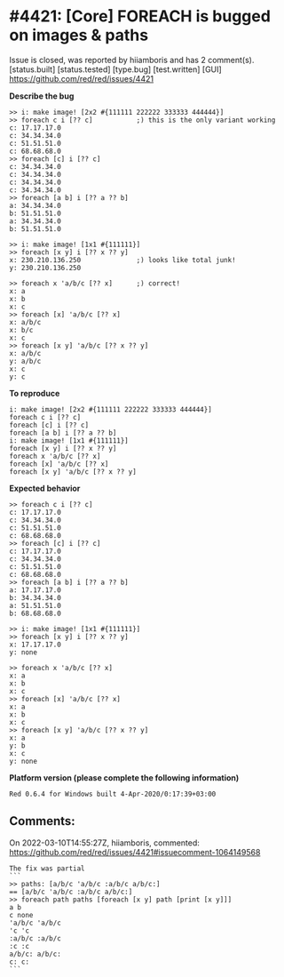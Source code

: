 
#4421: [Core] FOREACH is bugged on images & paths
================================================================================
Issue is closed, was reported by hiiamboris and has 2 comment(s).
[status.built] [status.tested] [type.bug] [test.written] [GUI]
<https://github.com/red/red/issues/4421>

**Describe the bug**

```
>> i: make image! [2x2 #{111111 222222 333333 444444}]
>> foreach c i [?? c]           ;) this is the only variant working
c: 17.17.17.0
c: 34.34.34.0
c: 51.51.51.0
c: 68.68.68.0
>> foreach [c] i [?? c]
c: 34.34.34.0
c: 34.34.34.0
c: 34.34.34.0
c: 34.34.34.0
>> foreach [a b] i [?? a ?? b]
a: 34.34.34.0
b: 51.51.51.0
a: 34.34.34.0
b: 51.51.51.0

>> i: make image! [1x1 #{111111}]
>> foreach [x y] i [?? x ?? y]
x: 230.210.136.250              ;) looks like total junk!
y: 230.210.136.250

>> foreach x 'a/b/c [?? x]      ;) correct!
x: a
x: b
x: c
>> foreach [x] 'a/b/c [?? x]
x: a/b/c
x: b/c
x: c
>> foreach [x y] 'a/b/c [?? x ?? y]
x: a/b/c
y: a/b/c
x: c
y: c
```

**To reproduce**
```
i: make image! [2x2 #{111111 222222 333333 444444}]
foreach c i [?? c]
foreach [c] i [?? c]
foreach [a b] i [?? a ?? b]
i: make image! [1x1 #{111111}]
foreach [x y] i [?? x ?? y]
foreach x 'a/b/c [?? x]
foreach [x] 'a/b/c [?? x]
foreach [x y] 'a/b/c [?? x ?? y]
```

**Expected behavior**
```
>> foreach c i [?? c]
c: 17.17.17.0
c: 34.34.34.0
c: 51.51.51.0
c: 68.68.68.0
>> foreach [c] i [?? c]
c: 17.17.17.0
c: 34.34.34.0
c: 51.51.51.0
c: 68.68.68.0
>> foreach [a b] i [?? a ?? b]
a: 17.17.17.0
b: 34.34.34.0
a: 51.51.51.0
b: 68.68.68.0

>> i: make image! [1x1 #{111111}]
>> foreach [x y] i [?? x ?? y]
x: 17.17.17.0
y: none

>> foreach x 'a/b/c [?? x]
x: a
x: b
x: c
>> foreach [x] 'a/b/c [?? x]
x: a
x: b
x: c
>> foreach [x y] 'a/b/c [?? x ?? y]
x: a
y: b
x: c
y: none
```

**Platform version (please complete the following information)**
```
Red 0.6.4 for Windows built 4-Apr-2020/0:17:39+03:00
```



Comments:
--------------------------------------------------------------------------------

On 2022-03-10T14:55:27Z, hiiamboris, commented:
<https://github.com/red/red/issues/4421#issuecomment-1064149568>

    The fix was partial
    ```
    >> paths: [a/b/c 'a/b/c :a/b/c a/b/c:]
    == [a/b/c 'a/b/c :a/b/c a/b/c:]
    >> foreach path paths [foreach [x y] path [print [x y]]]
    a b
    c none
    'a/b/c 'a/b/c
    'c 'c
    :a/b/c :a/b/c
    :c :c
    a/b/c: a/b/c:
    c: c:
    ```

